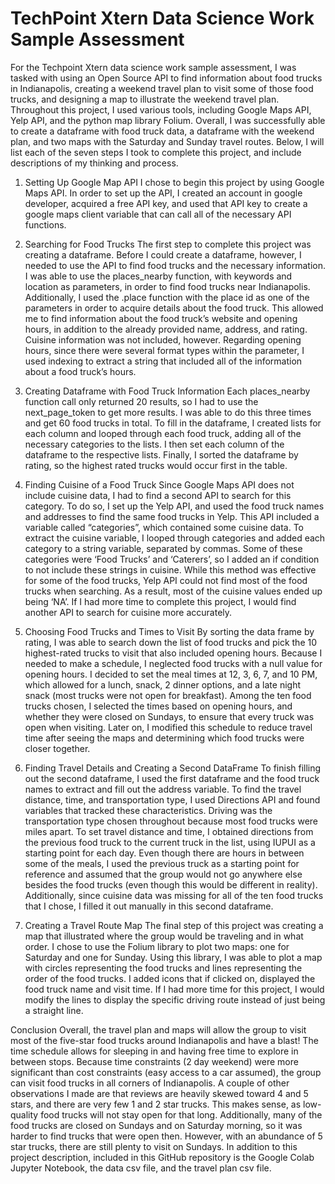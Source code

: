 # TechPoint Xtern Data Science Work Sample Assessment
 
For the Techpoint Xtern data science work sample assessment, I was tasked with using an Open Source API to find information about food trucks in Indianapolis, creating a weekend travel plan to visit some of those food trucks, and designing a map to illustrate the weekend travel plan. Throughout this project, I used various tools, including Google Maps API, Yelp API, and the python map library Folium. Overall, I was successfully able to create a dataframe with food truck data, a dataframe with the weekend plan, and two maps with the Saturday and Sunday travel routes. Below, I will list each of the seven steps I took to complete this project, and include descriptions of my thinking and process.


1. Setting Up Google Map API
I chose to begin this project by using Google Maps API. In order to set up the API, I created an account in google developer, acquired a free API key, and used that API key to create a google maps client variable that can call all of the necessary API functions.


2. Searching for Food Trucks
The first step to complete this project was creating a dataframe. Before I could create a dataframe, however, I needed to use the API to find food trucks and the necessary information. I was able to use the places_nearby function, with keywords and location as parameters, in order to find food trucks near Indianapolis. Additionally, I used the .place function with the place id as one of the parameters in order to acquire details about the food truck. This allowed me to find information about the food truck’s website and opening hours, in addition to the already provided name, address, and rating. Cuisine information was not included, however. Regarding opening hours, since there were several format types within the parameter, I used indexing to extract a string that included all of the information about a food truck’s hours.


3. Creating Dataframe with Food Truck Information
Each places_nearby function call only returned 20 results, so I had to use the next_page_token to get more results. I was able to do this three times and get 60 food trucks in total. To fill in the dataframe, I created lists for each column and looped through each food truck, adding all of the necessary categories to the lists. I then set each column of the dataframe to the respective lists. Finally, I sorted the dataframe by rating, so the highest rated trucks would occur first in the table.


4. Finding Cuisine of a Food Truck
Since Google Maps API does not include cuisine data, I had to find a second API to search for this category. To do so, I set up the Yelp API, and used the food truck names and addresses to find the same food trucks in Yelp. This API included a variable called “categories”, which contained some cuisine data. To extract the cuisine variable, I looped through categories and added each category to a string variable, separated by commas. Some of these categories were ‘Food Trucks’ and ‘Caterers’, so I added an if condition to not include these strings in cuisine. While this method was effective for some of the food trucks, Yelp API could not find most of the food trucks when searching. As a result, most of the cuisine values ended up being ‘NA’. If I had more time to complete this project, I would find another API to search for cuisine more accurately.


5. Choosing Food Trucks and Times to Visit
By sorting the data frame by rating, I was able to search down the list of food trucks and pick the 10 highest-rated trucks to visit that also included opening hours. Because I needed to make a schedule, I neglected food trucks with a null value for opening hours. I decided to set the meal times at 12, 3, 6, 7, and 10 PM, which allowed for a lunch, snack, 2 dinner options, and a late night snack (most trucks were not open for breakfast). Among the ten food trucks chosen, I selected the times based on opening hours, and whether they were closed on Sundays, to ensure that every truck was open when visiting. Later on, I modified this schedule to reduce travel time after seeing the maps and determining which food trucks were closer together.


6. Finding Travel Details and Creating a Second DataFrame
To finish filling out the second dataframe, I used the first dataframe and the food truck names to extract and fill out the address variable. To find the travel distance, time, and transportation type, I used Directions API and found variables that tracked these characteristics. Driving was the transportation type chosen throughout because most food trucks were miles apart. To set travel distance and time, I obtained directions from the previous food truck to the current truck in the list, using IUPUI as a starting point for each day. Even though there are hours in between some of the meals, I used the previous truck as a starting point for reference and assumed that the group would not go anywhere else besides the food trucks (even though this would be different in reality). Additionally, since cuisine data was missing for all of the ten food trucks that I chose, I filled it out manually in this second dataframe.


7. Creating a Travel Route Map
The final step of this project was creating a map that illustrated where the group would be traveling and in what order. I chose to use the Folium library to plot two maps: one for Saturday and one for Sunday. Using this library, I was able to plot a map with circles representing the food trucks and lines representing the order of the food trucks. I added icons that if clicked on, displayed the food truck name and visit time. If I had more time for this project, I would modify the lines to display the specific driving route instead of just being a straight line.


Conclusion
Overall, the travel plan and maps will allow the group to visit most of the five-star food trucks around Indianapolis and have a blast! The time schedule allows for sleeping in and having free time to explore in between stops. Because time constraints (2 day weekend) were more significant than cost constraints (easy access to a car assumed), the group can visit food trucks in all corners of Indianapolis.
A couple of other observations I made are that reviews are heavily skewed toward 4 and 5 stars, and there are very few 1 and 2 star trucks. This makes sense, as low-quality food trucks will not stay open for that long. Additionally, many of the food trucks are closed on Sundays and on Saturday morning, so it was harder to find trucks that were open then. However, with an abundance of 5 star trucks, there are still plenty to visit on Sundays.
In addition to this project description, included in this GitHub repository is the Google Colab Jupyter Notebook, the data csv file, and the travel plan csv file.
